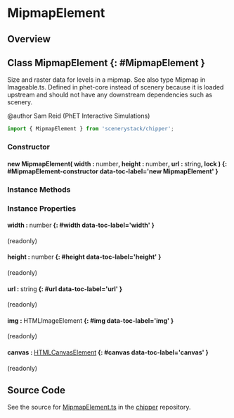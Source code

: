 # MipmapElement

## Overview



## Class MipmapElement {: #MipmapElement }


Size and raster data for levels in a mipmap.  See also type Mipmap in Imageable.ts.  Defined in phet-core instead of
scenery because it is loaded upstream and should not have any downstream dependencies such as scenery.

@author Sam Reid (PhET Interactive Simulations)

```js
import { MipmapElement } from 'scenerystack/chipper';
```
### Constructor

#### new MipmapElement( width : <span style="font-weight: 400;"><span style="color: hsla(calc(var(--md-hue) + 180deg),80%,40%,1);">number</span></span>, height : <span style="font-weight: 400;"><span style="color: hsla(calc(var(--md-hue) + 180deg),80%,40%,1);">number</span></span>, url : <span style="font-weight: 400;"><span style="color: hsla(calc(var(--md-hue) + 180deg),80%,40%,1);">string</span></span>, lock ) {: #MipmapElement-constructor data-toc-label='new MipmapElement' }

### Instance Methods



### Instance Properties

#### width : <span style="font-weight: 400;"><span style="color: hsla(calc(var(--md-hue) + 180deg),80%,40%,1);">number</span></span> {: #width data-toc-label='width' }

(readonly)

#### height : <span style="font-weight: 400;"><span style="color: hsla(calc(var(--md-hue) + 180deg),80%,40%,1);">number</span></span> {: #height data-toc-label='height' }

(readonly)

#### url : <span style="font-weight: 400;"><span style="color: hsla(calc(var(--md-hue) + 180deg),80%,40%,1);">string</span></span> {: #url data-toc-label='url' }

(readonly)

#### img : <span style="font-weight: 400;">HTMLImageElement</span> {: #img data-toc-label='img' }

(readonly)

#### canvas : <span style="font-weight: 400;">[HTMLCanvasElement](https://developer.mozilla.org/en-US/docs/Web/API/HTMLCanvasElement)</span> {: #canvas data-toc-label='canvas' }

(readonly)



## Source Code

See the source for [MipmapElement.ts](https://github.com/phetsims/chipper/blob/main/js/browser/MipmapElement.ts) in the [chipper](https://github.com/phetsims/chipper) repository.

